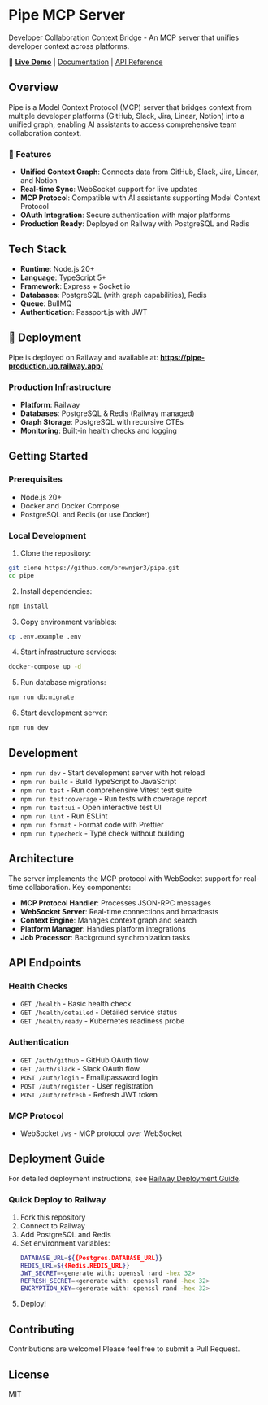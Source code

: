 # Pipe MCP Server

Developer Collaboration Context Bridge - An MCP server that unifies developer context across platforms.

🚀 **[Live Demo](https://pipe-production.up.railway.app/)** | [Documentation](./docs) | [API Reference](./docs/api-reference.md)

## Overview

Pipe is a Model Context Protocol (MCP) server that bridges context from multiple developer platforms (GitHub, Slack, Jira, Linear, Notion) into a unified graph, enabling AI assistants to access comprehensive team collaboration context.

### 🌟 Features

- **Unified Context Graph**: Connects data from GitHub, Slack, Jira, Linear, and Notion
- **Real-time Sync**: WebSocket support for live updates
- **MCP Protocol**: Compatible with AI assistants supporting Model Context Protocol
- **OAuth Integration**: Secure authentication with major platforms
- **Production Ready**: Deployed on Railway with PostgreSQL and Redis

## Tech Stack

- **Runtime**: Node.js 20+
- **Language**: TypeScript 5+
- **Framework**: Express + Socket.io
- **Databases**: PostgreSQL (with graph capabilities), Redis
- **Queue**: BullMQ
- **Authentication**: Passport.js with JWT

## 🚀 Deployment

Pipe is deployed on Railway and available at: **https://pipe-production.up.railway.app/**

### Production Infrastructure
- **Platform**: Railway
- **Databases**: PostgreSQL & Redis (Railway managed)
- **Graph Storage**: PostgreSQL with recursive CTEs
- **Monitoring**: Built-in health checks and logging

## Getting Started

### Prerequisites

- Node.js 20+
- Docker and Docker Compose
- PostgreSQL and Redis (or use Docker)

### Local Development

1. Clone the repository:
```bash
git clone https://github.com/brownjer3/pipe.git
cd pipe
```

2. Install dependencies:
```bash
npm install
```

3. Copy environment variables:
```bash
cp .env.example .env
```

4. Start infrastructure services:
```bash
docker-compose up -d
```

5. Run database migrations:
```bash
npm run db:migrate
```

6. Start development server:
```bash
npm run dev
```

## Development

- `npm run dev` - Start development server with hot reload
- `npm run build` - Build TypeScript to JavaScript
- `npm run test` - Run comprehensive Vitest test suite
- `npm run test:coverage` - Run tests with coverage report
- `npm run test:ui` - Open interactive test UI
- `npm run lint` - Run ESLint
- `npm run format` - Format code with Prettier
- `npm run typecheck` - Type check without building

## Architecture

The server implements the MCP protocol with WebSocket support for real-time collaboration. Key components:

- **MCP Protocol Handler**: Processes JSON-RPC messages
- **WebSocket Server**: Real-time connections and broadcasts
- **Context Engine**: Manages context graph and search
- **Platform Manager**: Handles platform integrations
- **Job Processor**: Background synchronization tasks

## API Endpoints

### Health Checks
- `GET /health` - Basic health check
- `GET /health/detailed` - Detailed service status
- `GET /health/ready` - Kubernetes readiness probe

### Authentication
- `GET /auth/github` - GitHub OAuth flow
- `GET /auth/slack` - Slack OAuth flow
- `POST /auth/login` - Email/password login
- `POST /auth/register` - User registration
- `POST /auth/refresh` - Refresh JWT token

### MCP Protocol
- WebSocket `/ws` - MCP protocol over WebSocket

## Deployment Guide

For detailed deployment instructions, see [Railway Deployment Guide](./docs/railway-deployment-guide.md).

### Quick Deploy to Railway

1. Fork this repository
2. Connect to Railway
3. Add PostgreSQL and Redis
4. Set environment variables:
   ```bash
   DATABASE_URL=${{Postgres.DATABASE_URL}}
   REDIS_URL=${{Redis.REDIS_URL}}
   JWT_SECRET=<generate with: openssl rand -hex 32>
   REFRESH_SECRET=<generate with: openssl rand -hex 32>
   ENCRYPTION_KEY=<generate with: openssl rand -hex 32>
   ```
5. Deploy!

## Contributing

Contributions are welcome! Please feel free to submit a Pull Request.

## License

MIT